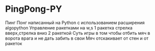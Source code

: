 # PingPong-PY
Пинг Понг написанный на Python с использованием расширения algopython
Управление ракетками на w,s 1 ракетка стрелка вверх,стрелка вниз 2 ракеткой
Суть игры в том чтобы отбить мяч в ворота врага и не дать забить в свои
Мяч отскакивает от стен и от ракеток
